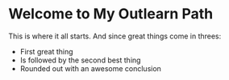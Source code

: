 # Welcome to My Outlearn Path

This is where it all starts. And since great things come in threes:

* First great thing
* Is followed by the second best thing
* Rounded out with an awesome conclusion 
